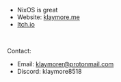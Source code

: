 - NixOS is great
- Website: [klaymore.me](https://klaymore.me)
- [Itch.io](https://klaymor.itch.io)

<br />

Contact:
- Email: klaymorer@protonmail.com
- Discord: klaymore8518
